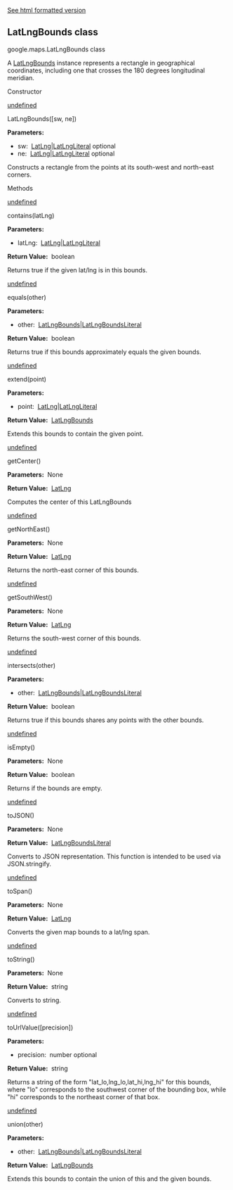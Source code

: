 [See html formatted version](https://huasofoundries.github.io/google-maps-documentation/LatLngBounds.html)

LatLngBounds class
------------------

google.maps.LatLngBounds class

A [LatLngBounds](#LatLngBounds) instance represents a rectangle in geographical coordinates, including one that crosses the 180 degrees longitudinal meridian.

Constructor

[undefined](#LatLngBounds.constructor)

LatLngBounds(\[sw, ne\])

**Parameters:** 

*   sw:  [LatLng](/maps/documentation/javascript/reference/3.40/coordinates#LatLng)|[LatLngLiteral](/maps/documentation/javascript/reference/3.40/coordinates#LatLngLiteral) optional
*   ne:  [LatLng](/maps/documentation/javascript/reference/3.40/coordinates#LatLng)|[LatLngLiteral](/maps/documentation/javascript/reference/3.40/coordinates#LatLngLiteral) optional

Constructs a rectangle from the points at its south-west and north-east corners.

Methods

[undefined](#LatLngBounds.contains)

contains(latLng)

**Parameters:** 

*   latLng:  [LatLng](/maps/documentation/javascript/reference/3.40/coordinates#LatLng)|[LatLngLiteral](/maps/documentation/javascript/reference/3.40/coordinates#LatLngLiteral)

**Return Value:**  boolean

Returns true if the given lat/lng is in this bounds.

[undefined](#LatLngBounds.equals)

equals(other)

**Parameters:** 

*   other:  [LatLngBounds](/maps/documentation/javascript/reference/3.40/coordinates#LatLngBounds)|[LatLngBoundsLiteral](/maps/documentation/javascript/reference/3.40/coordinates#LatLngBoundsLiteral)

**Return Value:**  boolean

Returns true if this bounds approximately equals the given bounds.

[undefined](#LatLngBounds.extend)

extend(point)

**Parameters:** 

*   point:  [LatLng](/maps/documentation/javascript/reference/3.40/coordinates#LatLng)|[LatLngLiteral](/maps/documentation/javascript/reference/3.40/coordinates#LatLngLiteral)

**Return Value:**  [LatLngBounds](/maps/documentation/javascript/reference/3.40/coordinates#LatLngBounds)

Extends this bounds to contain the given point.

[undefined](#LatLngBounds.getCenter)

getCenter()

**Parameters:**  None

**Return Value:**  [LatLng](/maps/documentation/javascript/reference/3.40/coordinates#LatLng)

Computes the center of this LatLngBounds

[undefined](#LatLngBounds.getNorthEast)

getNorthEast()

**Parameters:**  None

**Return Value:**  [LatLng](/maps/documentation/javascript/reference/3.40/coordinates#LatLng)

Returns the north-east corner of this bounds.

[undefined](#LatLngBounds.getSouthWest)

getSouthWest()

**Parameters:**  None

**Return Value:**  [LatLng](/maps/documentation/javascript/reference/3.40/coordinates#LatLng)

Returns the south-west corner of this bounds.

[undefined](#LatLngBounds.intersects)

intersects(other)

**Parameters:** 

*   other:  [LatLngBounds](/maps/documentation/javascript/reference/3.40/coordinates#LatLngBounds)|[LatLngBoundsLiteral](/maps/documentation/javascript/reference/3.40/coordinates#LatLngBoundsLiteral)

**Return Value:**  boolean

Returns true if this bounds shares any points with the other bounds.

[undefined](#LatLngBounds.isEmpty)

isEmpty()

**Parameters:**  None

**Return Value:**  boolean

Returns if the bounds are empty.

[undefined](#LatLngBounds.toJSON)

toJSON()

**Parameters:**  None

**Return Value:**  [LatLngBoundsLiteral](/maps/documentation/javascript/reference/3.40/coordinates#LatLngBoundsLiteral)

Converts to JSON representation. This function is intended to be used via JSON.stringify.

[undefined](#LatLngBounds.toSpan)

toSpan()

**Parameters:**  None

**Return Value:**  [LatLng](/maps/documentation/javascript/reference/3.40/coordinates#LatLng)

Converts the given map bounds to a lat/lng span.

[undefined](#LatLngBounds.toString)

toString()

**Parameters:**  None

**Return Value:**  string

Converts to string.

[undefined](#LatLngBounds.toUrlValue)

toUrlValue(\[precision\])

**Parameters:** 

*   precision:  number optional

**Return Value:**  string

Returns a string of the form "lat\_lo,lng\_lo,lat\_hi,lng\_hi" for this bounds, where "lo" corresponds to the southwest corner of the bounding box, while "hi" corresponds to the northeast corner of that box.

[undefined](#LatLngBounds.union)

union(other)

**Parameters:** 

*   other:  [LatLngBounds](/maps/documentation/javascript/reference/3.40/coordinates#LatLngBounds)|[LatLngBoundsLiteral](/maps/documentation/javascript/reference/3.40/coordinates#LatLngBoundsLiteral)

**Return Value:**  [LatLngBounds](/maps/documentation/javascript/reference/3.40/coordinates#LatLngBounds)

Extends this bounds to contain the union of this and the given bounds.